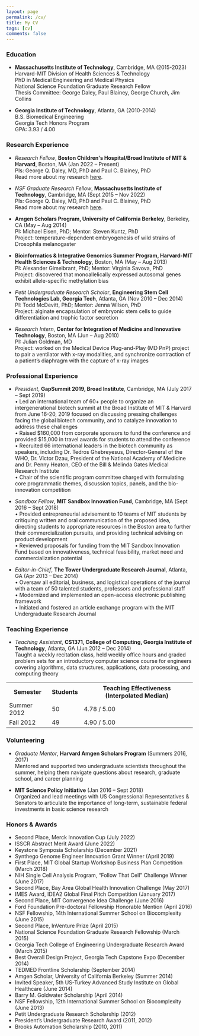 ```yaml
---
layout: page
permalink: /cv/
title: My CV
tags: [cv]
comments: false
---
```


### Education

* <b>Massachusetts Institute of Technology</b>, Cambridge, MA (2015-2023)<br>
Harvard-MIT Division of Health Sciences & Technology<br>
PhD in Medical Engineering and Medical Physics<br>
National Science Foundation Graduate Research Fellow<br>
Thesis Committee: George Daley, Paul Blainey, George Church, Jim Collins

* <b>Georgia Institute of Technology</b>, Atlanta, GA (2010-2014)<br>
B.S. Biomedical Engineering<br>
Georgia Tech Honors Program<br>
GPA: 3.93 / 4.00<br>


### Research Experience

* <i>Research Fellow</i>, <b>Boston Children's Hospital/Broad Institute of MIT & Harvard</b>, Boston, MA (Jan 2022 – Present) <br>
PIs: George Q. Daley, MD, PhD and Paul C. Blainey, PhD <br>
Read more about my research <a href="{{ site.url }}/research" target="_blank">here</a>.

* <i>NSF Graduate Research Fellow</i>, <b>Massachusetts Institute of Technology</b>, Cambridge, MA (Sept 2015 – Nov 2022) <br>
PIs: George Q. Daley, MD, PhD and Paul C. Blainey, PhD <br>
Read more about my research <a href="{{ site.url }}/research" target="_blank">here</a>.

* <b>Amgen Scholars Program, University of California Berkeley</b>, Berkeley, CA (May – Aug 2014) <br>
PI: Michael Eisen, PhD; Mentor: Steven Kuntz, PhD <br>
Project: temperature-dependent embryogenesis of wild strains of Drosophila melanogaster

* <b>Bioinformatics & Integrative Genomics Summer Program, Harvard-MIT Health Sciences & Technology</b>, Boston, MA (May – Aug 2013) <br>
PI: Alexander Gimelbrant, PhD; Mentor: Virginia Savova, PhD <br>
Project: discovered that monoallelically expressed autosomal genes exhibit allele-specific methylation bias 

* <i>Petit Undergraduate Research Scholar</i>, <b>Engineering Stem Cell Technologies Lab, Georgia Tech</b>, Atlanta, GA (Nov 2010 – Dec 2014) <br>
PI: Todd McDevitt, PhD; Mentor: Jenna Wilson, PhD <br>
Project: alginate encapsulation of embryonic stem cells to guide differentiation and trophic factor secretion

* <i>Research Intern</i>, <b>Center for Integration of Medicine and Innovative Technology</b>, Boston, MA (Jun – Aug 2010) <br>
PI: Julian Goldman, MD <br>
Project: worked on the Medical Device Plug-and-Play (MD PnP) project to pair a ventilator with x-ray modalities, and synchronize contraction of a patient’s diaphragm with the capture of x-ray images


### Professional Experience

* <i>President</i>, <b>GapSummit 2019, Broad Institute</b>, Cambridge, MA (July 2017 – Sept 2019) <br>
• Led an international team of 60+ people to organize an intergenerational biotech summit at the Broad Institute of MIT & Harvard from June 16-20, 2019 focused on discussing pressing challenges facing the global biotech community, and to catalyze innovation to address these challenges <br>
• Raised $160,000 from corporate sponsors to fund the conference and provided $15,000 in travel awards for students to attend the conference <br>
• Recruited 66 international leaders in the biotech community as speakers, including Dr. Tedros Ghebreyesus, Director-General of the WHO, Dr. Victor Dzau, President of the National Academy of Medicine and Dr. Penny Heaton, CEO of the Bill & Melinda Gates Medical Research Institute  <br>
• Chair of the scientific program committee charged with formulating core programmatic themes, discussion topics, panels, and the bio-innovation competition

* <i>Sandbox Fellow</i>, <b>MIT Sandbox Innovation Fund</b>, Cambridge, MA (Sept 2016 – Sept 2018) <br>
• Provided entrepreneurial advisement to 10 teams of MIT students by critiquing written and oral communication of the proposed idea, directing students to appropriate resources in the Boston area to further their commercialization pursuits, and providing technical advising on product development <br>
• Reviewed proposals for funding from the MIT Sandbox Innovation Fund based on innovativeness, technical feasibility, market need and commercialization potential 

* <i>Editor-in-Chief</i>, <b>The Tower Undergraduate Research Journal</b>, Atlanta, GA (Apr 2013 – Dec 2014) <br>
• Oversaw all editorial, business, and logistical operations of the journal with a team of 50 talented students, professors and professional staff <br>
• Modernized and implemented an open-access electronic publishing framework <br>
• Initiated and fostered an article exchange program with the MIT Undergraduate Research Journal


### Teaching Experience

* <i>Teaching Assistant</i>, <b>CS1371, College of Computing, Georgia Institute of Technology</b>, Atlanta, GA (Jun 2012 – Dec 2014) <br>
Taught a weekly recitation class, held weekly office hours and graded problem sets for an introductory computer science course for engineers covering algorithms, data structures, applications, data processing, and computing theory <br>

<table>
  <tr>
    <th>Semester</th>
    <th>Students</th>
    <th>Teaching Effectiveness (Interpolated Median)</th>
  </tr>
  <tr>
    <td>Summer 2012</td>
    <td>50</td>
    <td>4.78 / 5.00</td>
  </tr>
  <tr>
    <td>Fall 2012</td>
    <td>49</td>
    <td>4.90 / 5.00</td>
  </tr>
</table>


### Volunteering

* <i>Graduate Mentor</i>, <b>Harvard Amgen Scholars Program</b> (Summers 2016, 2017) <br>
Mentored and supported two undergraduate scientists throughout the summer, helping them navigate questions about research, graduate school, and career planning

* <b>MIT Science Policy Initiative</b> (Jan 2016 – Sept 2018) <br>
Organized and lead meetings with US Congressional Representatives & Senators to articulate the importance of long-term, sustainable federal investments in basic science research


### Honors & Awards

* Second Place, Merck Innovation Cup (July 2022)
* ISSCR Abstract Merit Award (June 2022)
* Keystone Symposia Scholarship (December 2021)
* Synthego Genome Engineer Innovation Grant Winner (April 2019)
* First Place, MIT Global Startup Workshop Business Plan Competition (March 2018)
* NIH Single Cell Analysis Program, “Follow That Cell” Challenge Winner (June 2017)
* Second Place, Bay Area Global Health Innovation Challenge (May 2017)
* IMES Award, IDEA2 Global Final Pitch Competition (January 2017)
* Second Place, MIT Convergence Idea Challenge (June 2016)
* Ford Foundation Pre-doctoral Fellowship Honorable Mention (April 2016)
* NSF Fellowship, 14th International Summer School on Biocomplexity (June 2015)
* Second Place, InVenture Prize (April 2015)
* National Science Foundation Graduate Research Fellowship (March 2015)
* Georgia Tech College of Engineering Undergraduate Research Award (March 2015)
* Best Overall Design Project, Georgia Tech Capstone Expo (December 2014)
* TEDMED Frontline Scholarship (September 2014)
* Amgen Scholar, University of California Berkeley (Summer 2014)
* Invited Speaker, 5th US-Turkey Advanced Study Institute on Global Healthcare (June 2014)
* Barry M. Goldwater Scholarship (April 2014)
* NSF Fellowship, 12th International Summer School on Biocomplexity (June 2013)
* Petit Undergraduate Research Scholarship (2012)
* President’s Undergraduate Research Award (2011, 2012)
* Brooks Automation Scholarship (2010, 2011)



